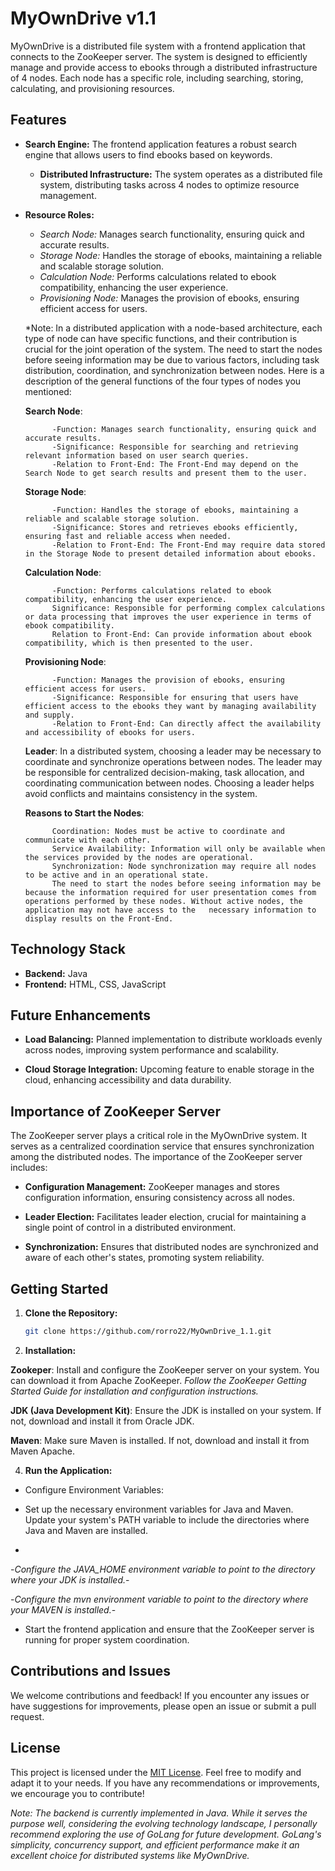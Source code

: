 # MyOwnDrive v1.1

MyOwnDrive is a distributed file system with a frontend application that connects to the ZooKeeper server. The system is designed to efficiently manage and provide access to ebooks through a distributed infrastructure of 4 nodes. Each node has a specific role, including searching, storing, calculating, and provisioning resources.

## Features

- **Search Engine:** The frontend application features a robust search engine that allows users to find ebooks based on keywords.
  
  - **Distributed Infrastructure:** The system operates as a distributed file system, distributing tasks across 4 nodes to optimize resource management.

- **Resource Roles:**
    - *Search Node:* Manages search functionality, ensuring quick and accurate results.
    - *Storage Node:* Handles the storage of ebooks, maintaining a reliable and scalable storage solution.
    - *Calculation Node:* Performs calculations related to ebook compatibility, enhancing the user experience.
    - *Provisioning Node:* Manages the provision of ebooks, ensuring efficient access for users.
 
  *Note:    In a distributed application with a node-based architecture, each type of node can have specific functions, and their contribution is crucial for the joint operation of the system. The need to start the nodes before seeing     information may be due to various factors, including task distribution, coordination, and synchronization between nodes. Here is a description of the general functions of the four types of nodes you mentioned:
            
    **Search Node**:
            
            -Function: Manages search functionality, ensuring quick and accurate results.
            -Significance: Responsible for searching and retrieving relevant information based on user search queries.
            -Relation to Front-End: The Front-End may depend on the Search Node to get search results and present them to the user.
    
    **Storage Node**:
            
            -Function: Handles the storage of ebooks, maintaining a reliable and scalable storage solution.
            -Significance: Stores and retrieves ebooks efficiently, ensuring fast and reliable access when needed.
            -Relation to Front-End: The Front-End may require data stored in the Storage Node to present detailed information about ebooks.
    
    **Calculation Node**:
            
            -Function: Performs calculations related to ebook compatibility, enhancing the user experience.
            Significance: Responsible for performing complex calculations or data processing that improves the user experience in terms of ebook compatibility.
            Relation to Front-End: Can provide information about ebook compatibility, which is then presented to the user.
    
    **Provisioning Node**:
            
            -Function: Manages the provision of ebooks, ensuring efficient access for users.
            -Significance: Responsible for ensuring that users have efficient access to the ebooks they want by managing availability and supply.
            -Relation to Front-End: Can directly affect the availability and accessibility of ebooks for users.
    **Leader**:
            In a distributed system, choosing a leader may be necessary to coordinate and synchronize operations between nodes. The leader may be responsible for centralized decision-making, task allocation, and coordinating communication between nodes. Choosing a leader helps avoid conflicts and maintains consistency in the system.
            
    **Reasons to Start the Nodes**:
            
            Coordination: Nodes must be active to coordinate and communicate with each other.
            Service Availability: Information will only be available when the services provided by the nodes are operational.
            Synchronization: Node synchronization may require all nodes to be active and in an operational state.
            The need to start the nodes before seeing information may be because the information required for user presentation comes from operations performed by these nodes. Without active nodes, the application may not have access to the   necessary information to display results on the Front-End.

## Technology Stack

  - **Backend:** Java
  - **Frontend:** HTML, CSS, JavaScript

## Future Enhancements

  - **Load Balancing:** Planned implementation to distribute workloads evenly across nodes, improving system performance and scalability.
  
  - **Cloud Storage Integration:** Upcoming feature to enable storage in the cloud, enhancing accessibility and data durability.

## Importance of ZooKeeper Server

The ZooKeeper server plays a critical role in the MyOwnDrive system. It serves as a centralized coordination service that ensures synchronization among the distributed nodes. The importance of the ZooKeeper server includes:

  - **Configuration Management:** ZooKeeper manages and stores configuration information, ensuring consistency across all nodes.
  
  - **Leader Election:** Facilitates leader election, crucial for maintaining a single point of control in a distributed environment.
  
  - **Synchronization:** Ensures that distributed nodes are synchronized and aware of each other's states, promoting system reliability.

## Getting Started

1. **Clone the Repository:**
   ```bash
   git clone https://github.com/rorro22/MyOwnDrive_1.1.git

2. **Installation:**

  **Zookeper**: Install and configure the ZooKeeper server on your system. You can download it from Apache ZooKeeper.
                _Follow the ZooKeeper Getting Started Guide for installation and configuration instructions._

   **JDK (Java Development Kit)**: Ensure the JDK is installed on your system. If not, download and install it from Oracle JDK.

   **Maven**: Make sure Maven is installed. If not, download and install it from Maven Apache.

4. **Run the Application:**
   
  - Configure Environment Variables:
  
  - Set up the necessary environment variables for Java and Maven. Update your system's PATH variable to include the directories where Java and Maven are installed.
  - 
  -_Configure the JAVA_HOME environment variable to point to the directory where your JDK is installed._-
  
  -_Configure the mvn environment variable to point to the directory where your MAVEN is installed._-
  
  - Start the frontend application and ensure that the ZooKeeper server is running for proper system coordination.

## Contributions and Issues

We welcome contributions and feedback! If you encounter any issues or have suggestions for improvements, please open an issue or submit a pull request.


## License

This project is licensed under the [MIT License](LICENSE). Feel free to modify and adapt it to your needs. If you have any recommendations or improvements, we encourage you to contribute!

*Note: The backend is currently implemented in Java. While it serves the purpose well, considering the evolving technology landscape, I personally recommend exploring the use of GoLang for future development. GoLang's simplicity, concurrency support, and efficient performance make it an excellent choice for distributed systems like MyOwnDrive.*

